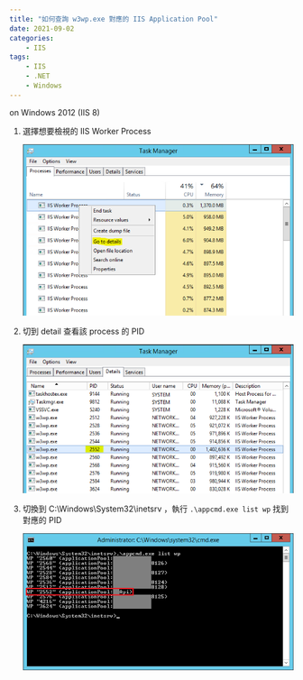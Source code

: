 ```yaml
---
title: "如何查詢 w3wp.exe 對應的 IIS Application Pool"
date: 2021-09-02
categories:
    - IIS
tags:
    - IIS
    - .NET
    - Windows
---
```


on Windows 2012 (IIS 8)

1. 選擇想要檢視的 IIS Worker Process

   ![](w3wp-1.png)

2. 切到 detail 查看該 process 的 PID

   ![](w3wp-2.png)

3. 切換到 C:\Windows\System32\inetsrv ，執行 `.\appcmd.exe list wp` 找到對應的 PID

   ![](w3wp-3.png)
